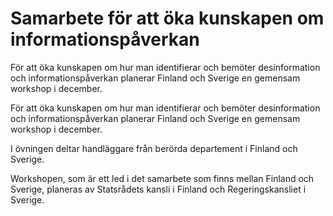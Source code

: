 # Samarbete för att öka kunskapen om informationspåverkan

För att öka kunskapen om hur man identifierar och bemöter desinformation och informationspåverkan planerar Finland och Sverige en gemensam workshop i december.

För att öka kunskapen om hur man identifierar och bemöter desinformation och informationspåverkan planerar Finland och Sverige en gemensam workshop i december.

I övningen deltar handläggare från berörda departement i Finland och Sverige.

Workshopen, som är ett led i det samarbete som finns mellan Finland och Sverige, planeras av Statsrådets kansli i Finland och Regeringskansliet i Sverige.
